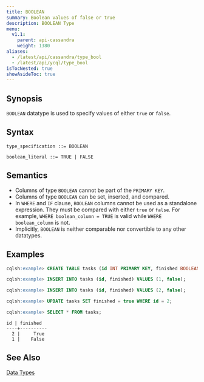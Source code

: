 ```yaml
---
title: BOOLEAN
summary: Boolean values of false or true
description: BOOLEAN Type
menu:
  v1.1:
    parent: api-cassandra
    weight: 1380
aliases:
  - /latest/api/cassandra/type_bool
  - /latest/api/ycql/type_bool
isTocNested: true
showAsideToc: true
---
```


## Synopsis

`BOOLEAN` datatype is used to specify values of either `true` or `false`.

## Syntax
```
type_specification ::= BOOLEAN

boolean_literal ::= TRUE | FALSE
```

## Semantics

- Columns of type `BOOLEAN` cannot be part of the `PRIMARY KEY`.
- Columns of type `BOOLEAN` can be set, inserted, and compared.
- In `WHERE` and `IF` clause, `BOOLEAN` columns cannot be used as a standalone expression. They must be compared with either `true` or `false`. For example, `WHERE boolean_column = TRUE` is valid while `WHERE boolean_column` is not.
- Implicitly, `BOOLEAN` is neither comparable nor convertible to any other datatypes.

## Examples

```sql
cqlsh:example> CREATE TABLE tasks (id INT PRIMARY KEY, finished BOOLEAN);
```

```sql
cqlsh:example> INSERT INTO tasks (id, finished) VALUES (1, false);
```

```sql
cqlsh:example> INSERT INTO tasks (id, finished) VALUES (2, false);
```

```sql
cqlsh:example> UPDATE tasks SET finished = true WHERE id = 2;
```

```sql
cqlsh:example> SELECT * FROM tasks;
```

```
id | finished
----+----------
  2 |     True
  1 |    False
```

## See Also

[Data Types](..#datatypes)
